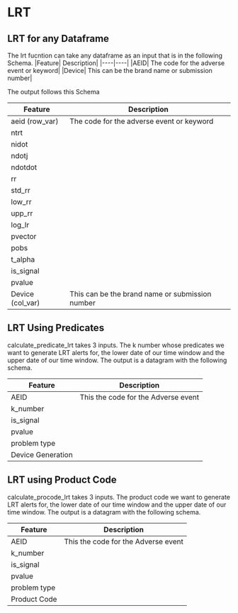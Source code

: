 # LRT
## LRT for any Dataframe
The lrt fucntion can take any dataframe as an input that is in the following Schema.
|Feature| Description|
|----|----|
|AEID| The code for the adverse event or keyword|
|Device| This can be the brand name or submission number|


The output follows this Schema

|Feature| Description|
|----|----|
|aeid (row_var)| The code for the adverse event or keyword|
|ntrt ||
|nidot ||
|ndotj|| 
|ndotdot|| 
|rr ||
|std_rr|| 
|low_rr || 
|upp_rr|| 
|log_lr|| 
|pvector|| 
|pobs|| 
|t_alpha||
|is_signal||
|pvalue||
|Device (col_var)|This can be the brand name or submission number|

## LRT Using Predicates
calculate_predicate_lrt takes 3 inputs. The k number whose predicates we want to generate LRT alerts for, the lower date of our time window and the upper date of our time window. The output is a datagram with the following schema.

|Feature| Description|
|----|----|
|AEID| This the code for the Adverse event |
|k_number ||
|is_signal ||
|pvalue|| 
|problem type|| 
|Device Generation||

## LRT using Product Code
calculate_procode_lrt takes 3 inputs. The product code we want to generate LRT alerts for, the lower date of our time window and the upper date of our time window. The output is a datagram with the following schema.

|Feature| Description|
|----|----|
|AEID| This the code for the Adverse event |
|k_number ||
|is_signal ||
|pvalue|| 
|problem type|| 
|Product Code||
